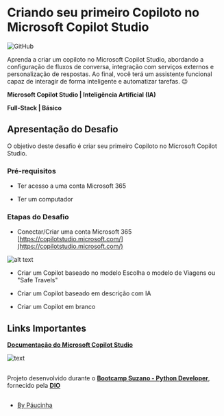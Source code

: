 # Criando seu primeiro Copiloto no Microsoft Copilot Studio

![GitHub](https://img.shields.io/github/license/Paucinha/api-ecommerce-dio?style=flat-square)

Aprenda a criar um copiloto no Microsoft Copilot Studio, abordando a configuração de fluxos de conversa, integração com serviços externos e personalização de respostas. Ao final, você terá um assistente funcional capaz de interagir de forma inteligente e automatizar tarefas. 😉

**Microsoft Copilot Studio | Inteligência Artificial (IA)**

**Full-Stack | Básico**

## Apresentação do Desafio

O objetivo deste desafio é criar seu primeiro Copiloto no Microsoft Copilot Studio.

### Pré-requisitos 

* Ter acesso a uma conta Microsoft 365

* Ter um computador

### Etapas do Desafio

* Conectar/Criar uma conta Microsoft 365 [https://copilotstudio.microsoft.com/](https://copilotstudio.microsoft.com/)

![alt text](https://learn.microsoft.com/pt-br/microsoft-copilot-studio/media/fundamentals-what-is-pva-portal/overview-mcs-home-page.png)

* Criar um Copilot baseado no modelo 
Escolha o modelo de Viagens ou "Safe Travels"

* Criar um Copilot baseado em descrição com IA 

* Criar um Copilot em branco

## Links Importantes

[**Documentação do Microsoft Copilot Studio**](https://learn.microsoft.com/pt-br/microsoft-copilot-studio/)

![text](https://assets.dio.me/IwGGaOEYVw9pPUMVGEaqp7eKn1gV22wDOHmmAmI0zDY/f:webp/h:221/q:80/L3RyYWNrcy9jb3Zlci83OWZiNzhkZC0xNTQ3LTQ0N2YtYTNkOC04ZGQwMWU1YWMzNTEucG5n)

##

Projeto desenvolvido durante o [**Bootcamp Suzano - Python Developer**](https://www.dio.me/bootcamp/suzano-python-developer), fornecido pela [**DIO**](https://www.dio.me/)

##

- [By Páucinha](https://github.com/Paucinha)